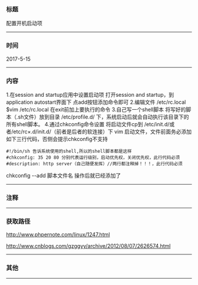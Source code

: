 ### 标题

配置开机启动项

---

### 时间

2017-5-15

---

### 内容

1.在session and startup应用中设置启动项
打开session and startup，到application autostart界面下
点add按钮添加命令即可
2.编辑文件 /etc/rc.local
$vim /etc/rc.local
在exit前加上要执行的命令
3.自己写一个shell脚本
将写好的脚本（.sh文件）放到目录 /etc/profile.d/ 下，系统启动后就会自动执行该目录下的所有shell脚本。
4.通过chkconfig命令设置
将启动文件cp到 /etc/init.d/或者/etc/rc×.d/init.d/（前者是后者的软连接）下
vim 启动文件，文件前面务必添加如下三行代码，否侧会提示chkconfig不支持
```shell
#!/bin/sh 告诉系统使用的shell,所以的shell脚本都是这样
#chkconfig: 35 20 80 分别代表运行级别，启动优先权，关闭优先权，此行代码必须
#description: http server（自己随便发挥）//两行都注释掉！！！，此行代码必须
```
chkconfig --add 脚本文件名 操作后就已经添加了

---

### 注释



---

### 获取路径

http://www.phpernote.com/linux/1247.html

http://www.cnblogs.com/gzggyy/archive/2012/08/07/2626574.html

---

### 其他



------

